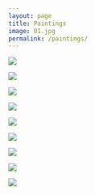 ```yaml
---
layout: page
title: Paintings
image: 01.jpg
permalink: /paintings/
---
```


![]({{site.baseurl}}/img/02.jpg)

![]({{site.baseurl}}/img/03.jpg)

![]({{site.baseurl}}/img/04.jpg)

![]({{site.baseurl}}/img/05.jpg)

![]({{site.baseurl}}/img/13.jpg)

![]({{site.baseurl}}/img/17.jpg)

![]({{site.baseurl}}/img/19.jpg)

![]({{site.baseurl}}/img/27.jpg)

![]({{site.baseurl}}/img/30.jpg)

